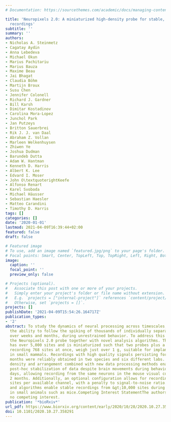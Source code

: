 ```yaml
---
# Documentation: https://sourcethemes.com/academic/docs/managing-content/

title: 'Neuropixels 2.0: A miniaturized high-density probe for stable, long-term brain
  recordings'
subtitle: ''
summary: ''
authors:
- Nicholas A. Steinmetz
- Cagatay Aydin
- Anna Lebedeva
- Michael Okun
- Marius Pachitariu
- Marius Bauza
- Maxime Beau
- Jai Bhagat
- Claudia Böhm
- Martijn Broux
- Susu Chen
- Jennifer Colonell
- Richard J. Gardner
- Bill Karsh
- Dimitar Kostadinov
- Carolina Mora-Lopez
- Junchol Park
- Jan Putzeys
- Britton Sauerbrei
- Rik J. J. van Daal
- Abraham Z. Vollan
- Marleen Welkenhuysen
- Zhiwen Ye
- Joshua Dudman
- Barundeb Dutta
- Adam W. Hantman
- Kenneth D. Harris
- Albert K. Lee
- Edvard I. Moser
- John O\textquoterightKeefe
- Alfonso Renart
- Karel Svoboda
- Michael Häusser
- Sebastian Haesler
- Matteo Carandini
- Timothy D. Harris
tags: []
categories: []
date: '2020-01-01'
lastmod: 2021-04-09T16:39:44+02:00
featured: false
draft: false

# Featured image
# To use, add an image named `featured.jpg/png` to your page's folder.
# Focal points: Smart, Center, TopLeft, Top, TopRight, Left, Right, BottomLeft, Bottom, BottomRight.
image:
  caption: ''
  focal_point: ''
  preview_only: false

# Projects (optional).
#   Associate this post with one or more of your projects.
#   Simply enter your project's folder or file name without extension.
#   E.g. `projects = ["internal-project"]` references `content/project/deep-learning/index.md`.
#   Otherwise, set `projects = []`.
projects: []
publishDate: '2021-04-09T15:54:26.164717Z'
publication_types:
- '2'
abstract: To study the dynamics of neural processing across timescales, we require
  the ability to follow the spiking of thousands of individually separable neurons
  over weeks and months, during unrestrained behavior. To address this need, we introduce
  the Neuropixels 2.0 probe together with novel analysis algorithms. The new probe
  has over 5,000 sites and is miniaturized such that two probes plus a headstage,
  recording 768 sites at once, weigh just over 1 g, suitable for implanting chronically
  in small mammals. Recordings with high quality signals persisting for at least two
  months were reliably obtained in two species and six different labs. Improved site
  density and arrangement combined with new data processing methods enable automatic
  post-hoc stabilization of data despite brain movements during behavior and across
  days, allowing recording from the same neurons in the mouse visual cortex for over
  2 months. Additionally, an optional configuration allows for recording from multiple
  sites per available channel, with a penalty to signal-to-noise ratio. These probes
  and algorithms enable stable recordings from &gt;10,000 sites during free behavior
  in small animals such as mice.Competing Interest StatementThe authors have declared
  no competing interest.
publication: '*bioRxiv*'
url_pdf: https://www.biorxiv.org/content/early/2020/10/28/2020.10.27.358291
doi: 10.1101/2020.10.27.358291
---
```

